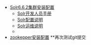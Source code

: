 * [Solr6.6.2集群安装配置](solr/README.md)
   * [Solr开发人员手册](solr/develop.md)
   * [Solr配置说明](solr/config.md)
   * [Solr运维说明](solr/operation.md)
   * [](.md)
* [zookepper安装配置](zookeeper.md)
**再次测试git提交
